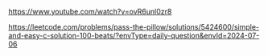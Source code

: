 https://www.youtube.com/watch?v=ovR6unl0zr8


https://leetcode.com/problems/pass-the-pillow/solutions/5424600/simple-and-easy-c-solution-100-beats/?envType=daily-question&envId=2024-07-06
